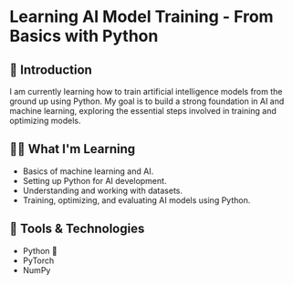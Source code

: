 # Learning AI Model Training - From Basics with Python

## 📌 Introduction

I am currently learning how to train artificial intelligence models from the ground up using Python. My goal is to build a strong foundation in AI and machine learning, exploring the essential steps involved in training and optimizing models.

## 🧑‍💻 What I'm Learning

- Basics of machine learning and AI.
- Setting up Python for AI development.
- Understanding and working with datasets.
- Training, optimizing, and evaluating AI models using Python.

## 🔧 Tools & Technologies

- Python 🐍
- PyTorch
- NumPy
